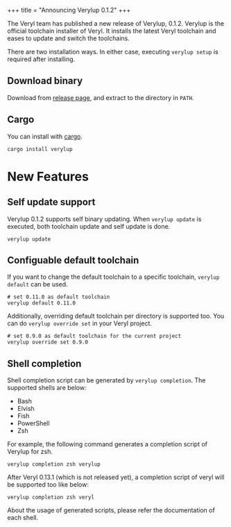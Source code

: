 +++
title = "Announcing Verylup 0.1.2"
+++

The Veryl team has published a new release of Verylup, 0.1.2.
Verylup is the official toolchain installer of Veryl.
It installs the latest Veryl toolchain and eases to update and switch the toolchains.

There are two installation ways. In either case, executing `verylup setup` is required after installing.

## Download binary

Download from [release page](https://github.com/veryl-lang/verylup/releases/latest), and extract to the directory in `PATH`.

## Cargo

You can install with [cargo](https://crates.io/crates/verylup).

```
cargo install verylup
```

# New Features

## Self update support

Verylup 0.1.2 supports self binary updating.
When `verylup update` is executed, both toolchain update and self update is done.

```console
verylup update
```

## Configuable default toolchain

If you want to change the default toolchain to a specific toolchain, `verylup default` can be used.

```console
# set 0.11.0 as default toolchain
verylup default 0.11.0
```

Additionally, overriding default toolchain per directory is supported too.
You can do `verylup override set` in your Veryl project.

```console
# set 0.9.0 as default toolchain for the current project
verylup override set 0.9.0
```

## Shell completion

Shell completion script can be generated by `verylup completion`.
The supported shells are below:

* Bash
* Elvish
* Fish
* PowerShell
* Zsh

For example, the following command generates a completion script of Verylup for zsh.

```
verylup completion zsh verylup
```

After Veryl 0.13.1 (which is not released yet), a completion script of veryl will be supported too like below:

```
verylup completion zsh veryl
```

About the usage of generated scripts, please refer the documentation of each shell.
